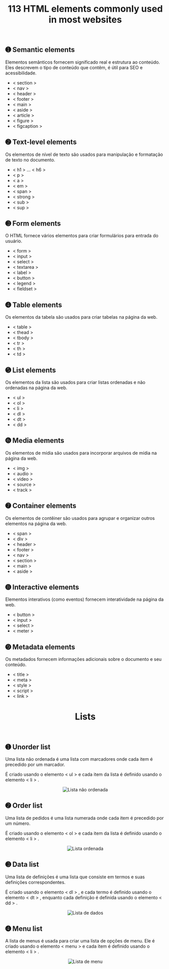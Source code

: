 <h1 align="center"> 113 HTML elements commonly used in most websites </h1>

<br>

## ➊ Semantic elements
Elementos semânticos fornecem significado real e estrutura ao conteúdo. Eles descrevem o tipo de conteúdo que contêm, é útil para SEO e acessibilidade.
- < section >
- < nav >
- < header >
- < footer >
- < main >
- < aside >
- < article >
- < figure >
- < figcaption >

## ➋ Text-level elements
Os elementos de nível de texto são usados para manipulação e formatação de texto no documento.
- < h1 > ... < h6 >
- < p >
- < a >
- < em >
- < span >
- < strong >
- < sub >
- < sup > 

## ➌ Form elements
O HTML fornece vários elementos para criar formulários para entrada do usuário.
- < form >
- < input >
- < select >
- < textarea >
- < label >
- < button >
- < legend >
- < fieldset >

## ➍ Table elements
Os elementos da tabela são usados para criar tabelas na página da web.
- < table >
- < thead >
- < tbody >
- < tr >
- < th >
- < td >

## ➎ List elements
 Os elementos da lista são usados ​​para criar listas ordenadas e não ordenadas na página da web.
- < ul >
- < ol >
- < li >
- < dl >
- < dt >
- < dd > 

## ➏ Media elements
Os elementos de mídia são usados ​​para incorporar arquivos de mídia na página da web.
- < img >
- < audio >
- < video >
- < source >
- < track >

## ➐ Container elements
Os elementos de contêiner são usados ​​para agrupar e organizar outros elementos na página da web. 
- < span >
- < div >
- < header >
- < footer >
- < nav >
- < section >
- < main >
- < aside >

## ➑ Interactive elements
Elementos interativos (como eventos) fornecem interatividade na página da web. 
- < button >
- < input >
- < select >
- < meter > 

## ➒ Metadata elements
Os metadados fornecem informações adicionais sobre o documento e seu conteúdo.
- < title >
- < meta >
- < style >
- < script >
- < link > 

<h1 align="center"> Lists </h1>

<br>

## ➊ Unorder list
<p> 
Uma lista não ordenada é uma lista com marcadores onde cada item é precedido por um marcador.

É criado usando o elemento < ul > e cada item da lista é definido usando o elemento < li > .
</p>
 
<p align="center">
  <img alt="Lista não ordenada" src="./assets/ul.png">
</p>

## ➋ Order list
<p>
Uma lista de pedidos é uma lista numerada onde cada item é precedido por um número.

É criado usando o elemento < ol > e cada item da lista é definido usando o elemento < li > .
</p>
 
<p align="center">
  <img alt="Lista ordenada" src="./assets/ol.png">
</p>

## ➌ Data list
<p>
Uma lista de definições é uma lista que consiste em termos e suas definições correspondentes.

É criado usando o elemento < dl > , e cada termo é definido usando o elemento < dt > , enquanto cada definição é definida usando o elemento < dd > .
</p>
 
<p align="center">
  <img alt="Lista de dados" src="./assets/dl.jpg">
</p>

## ➍ Menu list
<p>
 A lista de menus é usada para criar uma lista de opções de menu. Ele é criado usando o elemento < menu > e cada item é definido usando o elemento < li > .
</p>
 
<p align="center">
  <img alt="Lista de menu" src="./assets/menu.png">
</p>